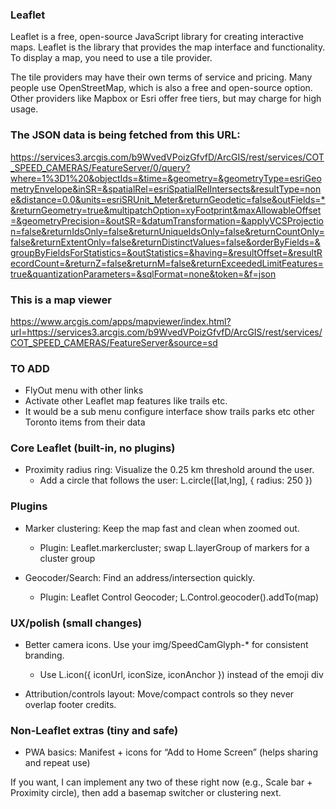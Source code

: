 ### Leaflet

Leaflet is a free, open-source JavaScript library for creating interactive maps. Leaflet  is the library that provides the map interface and functionality. To display a map, you need to use a tile provider.

The tile providers may have their own terms of service and pricing. Many people use OpenStreetMap, which is also a free and open-source option. Other providers like Mapbox or Esri offer free tiers, but may charge for high usage.


### The JSON data is being fetched from this URL:

https://services3.arcgis.com/b9WvedVPoizGfvfD/ArcGIS/rest/services/COT_SPEED_CAMERAS/FeatureServer/0/query?where=1%3D1%20&objectIds=&time=&geometry=&geometryType=esriGeometryEnvelope&inSR=&spatialRel=esriSpatialRelIntersects&resultType=none&distance=0.0&units=esriSRUnit_Meter&returnGeodetic=false&outFields=*&returnGeometry=true&multipatchOption=xyFootprint&maxAllowableOffset=&geometryPrecision=&outSR=&datumTransformation=&applyVCSProjection=false&returnIdsOnly=false&returnUniqueIdsOnly=false&returnCountOnly=false&returnExtentOnly=false&returnDistinctValues=false&orderByFields=&groupByFieldsForStatistics=&outStatistics=&having=&resultOffset=&resultRecordCount=&returnZ=false&returnM=false&returnExceededLimitFeatures=true&quantizationParameters=&sqlFormat=none&token=&f=json


### This is a map viewer

https://www.arcgis.com/apps/mapviewer/index.html?url=https://services3.arcgis.com/b9WvedVPoizGfvfD/ArcGIS/rest/services/COT_SPEED_CAMERAS/FeatureServer&source=sd


### TO ADD

- FlyOut menu with other links
- Activate other Leaflet map features like trails etc. 
- It would be a sub menu configure interface show trails parks etc other Toronto items from their data

### Core Leaflet (built-in, no plugins)

- Proximity radius ring: Visualize the 0.25 km threshold around the user.
    - Add a circle that follows the user: L.circle([lat,lng], { radius: 250 })

### Plugins

- Marker clustering: Keep the map fast and clean when zoomed out.
    - Plugin: Leaflet.markercluster; swap L.layerGroup of markers for a cluster group

- Geocoder/Search: Find an address/intersection quickly.
    - Plugin: Leaflet Control Geocoder; L.Control.geocoder().addTo(map)

### UX/polish (small changes)

- Better camera icons. Use your img/SpeedCamGlyph-* for consistent branding.
    - Use L.icon({ iconUrl, iconSize, iconAnchor }) instead of the emoji div

- Attribution/controls layout: Move/compact controls so they never overlap footer credits.

### Non-Leaflet extras (tiny and safe)

- PWA basics: Manifest + icons for “Add to Home Screen” (helps sharing and repeat use)

If you want, I can implement any two of these right now (e.g., Scale bar + Proximity circle), then add a basemap switcher or clustering next.